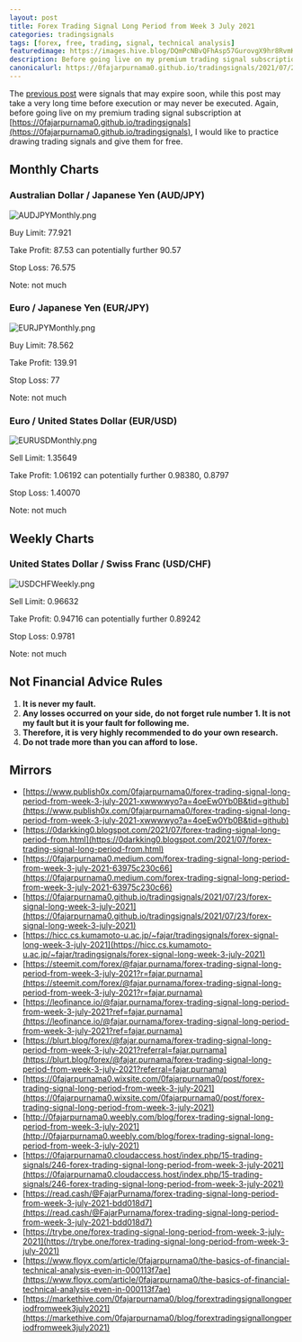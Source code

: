 ```yaml
---
layout: post
title: Forex Trading Signal Long Period from Week 3 July 2021
categories: tradingsignals
tags: [forex, free, trading, signal, technical analysis]
featuredimage: https://images.hive.blog/DQmPcNBvQFhAsp57GurovgX9hr8RvmK8kBVMf4jnkTSWY2G/AUDJPYMonthly.png
description: Before going live on my premium trading signal subscription at, I would like to practice drawing trading signals and give them for free.
canonicalurl: https://0fajarpurnama0.github.io/tradingsignals/2021/07/23/forex-signal-long-week-3-july-2021
---
```

The [previous post](https://0fajarpurnama0.github.io/tradingsignals/2021/07/22/forex-signal-short-week-3-july-2021) were signals that may expire soon, while this post may take a very long time before execution or may never be executed. Again, before going live on my premium trading signal subscription at [https://0fajarpurnama0.github.io/tradingsignals](https://0fajarpurnama0.github.io/tradingsignals), I would like to practice drawing trading signals and give them for free.

## Monthly Charts

### Australian Dollar / Japanese Yen (AUD/JPY)

![AUDJPYMonthly.png](https://cdn.steemitimages.com/DQmPcNBvQFhAsp57GurovgX9hr8RvmK8kBVMf4jnkTSWY2G/AUDJPYMonthly.png)

Buy Limit: 77.921

Take Profit: 87.53 can potentially further 90.57

Stop Loss: 76.575

Note: not much





### Euro / Japanese Yen (EUR/JPY)

![EURJPYMonthly.png](https://cdn.steemitimages.com/DQmNcHRy4pLbnoezxs23W3VwhLQwb64ntX8EA49NBTzuufS/EURJPYMonthly.png)

Buy Limit: 78.562

Take Profit: 139.91

Stop Loss: 77

Note: not much





### Euro / United States Dollar (EUR/USD)

![EURUSDMonthly.png](https://cdn.steemitimages.com/DQmSxqm6t3wWipb3a3Gk6SwPY4MQp6sjoxwtH5uJcUE3Hvg/EURUSDMonthly.png)

Sell Limit: 1.35649

Take Profit: 1.06192 can potentially further 0.98380, 0.8797

Stop Loss: 1.40070

Note: not much





## Weekly Charts

### United States Dollar / Swiss Franc (USD/CHF)

![USDCHFWeekly.png](https://cdn.steemitimages.com/DQmXfc9afG1N1ZZNUNEKgsWggxgqGsVbDcy3wme2biJXx27/USDCHFWeekly.png)

Sell Limit: 0.96632

Take Profit: 0.94716 can potentially further 0.89242

Stop Loss: 0.9781

Note: not much





## Not Financial Advice Rules

1.  **It is never my fault.**
2.  **Any losses occurred on your side, do not forget rule number 1\. It is not my fault but it is your fault for following me.**
3.  **Therefore, it is very highly recommended to do your own research.**
4.  **Do not trade more than you can afford to lose.**

## Mirrors

*   [https://www.publish0x.com/0fajarpurnama0/forex-trading-signal-long-period-from-week-3-july-2021-xwwwwyo?a=4oeEw0Yb0B&tid=github](https://www.publish0x.com/0fajarpurnama0/forex-trading-signal-long-period-from-week-3-july-2021-xwwwwyo?a=4oeEw0Yb0B&tid=github)
*   [https://0darkking0.blogspot.com/2021/07/forex-trading-signal-long-period-from.html](https://0darkking0.blogspot.com/2021/07/forex-trading-signal-long-period-from.html)
*   [https://0fajarpurnama0.medium.com/forex-trading-signal-long-period-from-week-3-july-2021-63975c230c66](https://0fajarpurnama0.medium.com/forex-trading-signal-long-period-from-week-3-july-2021-63975c230c66)
*   [https://0fajarpurnama0.github.io/tradingsignals/2021/07/23/forex-signal-long-week-3-july-2021](https://0fajarpurnama0.github.io/tradingsignals/2021/07/23/forex-signal-long-week-3-july-2021)
*   [https://hicc.cs.kumamoto-u.ac.jp/~fajar/tradingsignals/forex-signal-long-week-3-july-2021](https://hicc.cs.kumamoto-u.ac.jp/~fajar/tradingsignals/forex-signal-long-week-3-july-2021)
*   [https://steemit.com/forex/@fajar.purnama/forex-trading-signal-long-period-from-week-3-july-2021?r=fajar.purnama](https://steemit.com/forex/@fajar.purnama/forex-trading-signal-long-period-from-week-3-july-2021?r=fajar.purnama)
*   [https://leofinance.io/@fajar.purnama/forex-trading-signal-long-period-from-week-3-july-2021?ref=fajar.purnama](https://leofinance.io/@fajar.purnama/forex-trading-signal-long-period-from-week-3-july-2021?ref=fajar.purnama)
*   [https://blurt.blog/forex/@fajar.purnama/forex-trading-signal-long-period-from-week-3-july-2021?referral=fajar.purnama](https://blurt.blog/forex/@fajar.purnama/forex-trading-signal-long-period-from-week-3-july-2021?referral=fajar.purnama)
*   [https://0fajarpurnama0.wixsite.com/0fajarpurnama0/post/forex-trading-signal-long-period-from-week-3-july-2021](https://0fajarpurnama0.wixsite.com/0fajarpurnama0/post/forex-trading-signal-long-period-from-week-3-july-2021)
*   [http://0fajarpurnama0.weebly.com/blog/forex-trading-signal-long-period-from-week-3-july-2021](http://0fajarpurnama0.weebly.com/blog/forex-trading-signal-long-period-from-week-3-july-2021)
*   [https://0fajarpurnama0.cloudaccess.host/index.php/15-trading-signals/246-forex-trading-signal-long-period-from-week-3-july-2021](https://0fajarpurnama0.cloudaccess.host/index.php/15-trading-signals/246-forex-trading-signal-long-period-from-week-3-july-2021)
*   [https://read.cash/@FajarPurnama/forex-trading-signal-long-period-from-week-3-july-2021-bdd018d7](https://read.cash/@FajarPurnama/forex-trading-signal-long-period-from-week-3-july-2021-bdd018d7)
*   [https://trybe.one/forex-trading-signal-long-period-from-week-3-july-2021](https://trybe.one/forex-trading-signal-long-period-from-week-3-july-2021)
*   [https://www.floyx.com/article/0fajarpurnama0/the-basics-of-financial-technical-analysis-even-in-000113f7ae](https://www.floyx.com/article/0fajarpurnama0/the-basics-of-financial-technical-analysis-even-in-000113f7ae)
*   [https://markethive.com/0fajarpurnama0/blog/forextradingsignallongperiodfromweek3july2021](https://markethive.com/0fajarpurnama0/blog/forextradingsignallongperiodfromweek3july2021)